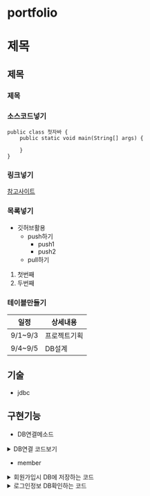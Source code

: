 # portfolio
# 제목
## 제목
### 제목

### 소스코드넣기
```
public class 첫자바 {
	public static void main(String[] args) {
		
	}
}
```

### 링크넣기
[참고사이트](https://blog.naver.com/jang0_0yw)

### 목록넣기
* 깃허브활용
  * push하기
    * push1
    * push2
  * pull하기
  
1. 첫번째
2. 두번째
 
### 테이블만들기
일정|상세내용
---|---|
9/1~9/3|프로젝트기획
9/4~9/5|DB설계


## 기술
* jdbc

## 구현기능
* DB연결메소드

<details>
    <summary>DB연결 코드보기</summary>

<!-- summary 아래 한칸 공백 두고 내용 삽입 -->

```
public void connect() { //DB연결 메소드
		try {
			Class.forName("oracle.jdbc.driver.OracleDriver");

			String url = "jdbc:oracle:thin:@project-db-stu.ddns.net:1524:xe";
			String db_id = "campus_k_0830_1";
			String db_pw = "smhrd1";

			conn = DriverManager.getConnection(url, db_id, db_pw);
		} catch (Exception e) {
			e.printStackTrace();
		}
	}

public void close() { //DB닫는 메소드
		try {
			if (rs != null) {
				rs.close();
			}
			if (psmt != null) {
				psmt.close();
			}
			if (conn != null) {
				conn.close();
			}
		} catch (SQLException e) {// Exception
			// TODO Auto-generated catch block
			e.printStackTrace();
		}
	}
```
</details>

* member

<details>
    <summary>회원가입시 DB에 저장하는 코드</summary>

<!-- summary 아래 한칸 공백 두고 내용 삽입 -->

```
//회원가입시 DB에 저장
	public boolean userInsert(String id, String pw, String nick) { 
		try {
			connect();
			
		
			String sql = "insert into member values(?, ?, ?)";// 저장될 테이블 이름수정하기

			psmt = conn.prepareStatement(sql);

			psmt.setString(1, id);
			psmt.setString(2, pw);
			psmt.setString(3, nick);

			int result = psmt.executeUpdate();

			if (result > 0) {
				check = true;
			} else {
				check = false;
			}
		} catch (Exception e) {
			System.out.println("중복된 아이디이거나 잘못된 형식입니다.");
		} finally {
			close();
		}
		return check;
	}
```
</details>

<details>
    <summary>로그인정보 DB확인하는 코드</summary>

<!-- summary 아래 한칸 공백 두고 내용 삽입 -->

```
//로그인정보 DB확인
public String login(String id, String pw) {
		String userNick = null;

		try {
			connect();

			String sql = "select nick from member where id=? and pw=?";
			psmt = conn.prepareStatement(sql);
			
			psmt.setString(1,id);
			psmt.setString(2,pw);
			
			rs = psmt.executeQuery();
			
			if(rs.next()) {
				userNick = rs.getString(1);
			}
			
		} catch (Exception e) {
		} finally {
			close();
		}
		return userNick;
	}
```
<details>

<details>
    <summary>로그인시 스코어가져오는  </summary>

<!-- summary 아래 한칸 공백 두고 내용 삽입 -->

```
//로그인정보 스코어 가져오기
		public int Scoreget(String nick) {
			int score = 0;

			try {
				connect();

				String sql = "select score from ranking where nick=?";
				psmt = conn.prepareStatement(sql);
				
				psmt.setString(1,nick);
				
				rs = psmt.executeQuery();
				
				if(rs.next()) {
					score = rs.getInt("score");
				}
				
			} catch (Exception e) {
			} finally {
				close();
			}
			return score;
		}
```
<details>

<details>
    <summary>첫 점수생성하는 코드</summary>

<!-- summary 아래 한칸 공백 두고 내용 삽입 -->

```
//첫 점수 생성
	public boolean insertScore(String nick, int score) {
		try {
			connect();
			
		
			String sql = "insert into ranking values(?, ?)";// 저장될 테이블 이름수정하기

			psmt = conn.prepareStatement(sql);

			psmt.setString(1, nick);
			psmt.setInt(2, score);

			int result = psmt.executeUpdate();

			if (result > 0) {
				check = true;
			} else {
				check = false;
			}
		} catch (Exception e) {
		} finally {
			close();
		}
		return check;
	}
```
<details>

<details>
    <summary>점수 보유시 가져오는 코드</summary>

<!-- summary 아래 한칸 공백 두고 내용 삽입 -->

```
//점수 가져오는 메소드
	public int getuserScore(String nick) {
		try {
			connect();
			
			String sql = "select score from ranking where nick=?";
			
			psmt = conn.prepareStatement(sql);
			
			psmt.setString(1, nick);
			
			rs = psmt.executeQuery();
			
			if(rs.next()) {
				score = rs.getInt("score");
			}
			
			
		} catch (Exception e) {
			e.printStackTrace();
		} finally {
			close();
		}
		return score;
	}
```
<details>

<details>
    <summary>회원가입시 DB에 저장하는 코드</summary>

<!-- summary 아래 한칸 공백 두고 내용 삽입 -->

```
//점수 업데이트 메소드
	public void updateScore(int score, String nick) {
		try {
			connect();
			
			String sql = "update ranking set score = ? where nick = ?";
			psmt = conn.prepareStatement(sql);
			
			
			psmt.setInt(1, score);
			psmt.setString(2, nick);
			
			psmt.executeUpdate();
			
			
		} catch (Exception e) {
			e.printStackTrace();
		} finally {
			close();
		}
	}
```
<details>

<details>
    <summary>최종점수 랭킹 DB에 저장하는 코드</summary>

<!-- summary 아래 한칸 공백 두고 내용 삽입 -->

```
//랭킹 DB에 저장
	public ArrayList<MemberDTO> rank() {
		int n = 1;
		ArrayList<MemberDTO> al = new ArrayList<MemberDTO>();
		try {
			connect();

			String sql = "select * from ranking order by score desc";

			psmt = conn.prepareStatement(sql);
			rs = psmt.executeQuery();
			
			System.out.println("  닉네임\t점수");
			while (rs.next()) {
				String nick = rs.getString("nick");
				int score = rs.getInt("score");
				System.out.println(n+". "+nick + "\t" + score);
				n++;
			}
		} catch (Exception e) {
			e.printStackTrace();
		} finally {
			close();
		}
		return al;
	}
```
<details>

* movielist
